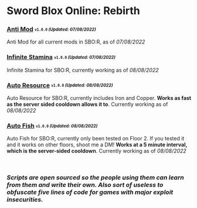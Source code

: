 # Sword Blox Online: Rebirth

### [Anti Mod](/Scripts/antimod.lua) <sub><sup>`v1.0.0` *(Updated: 07/08/2022)*</sup></sub>
Anti Mod for all current mods in SBO:R, as of *07/08/2022*

### [Infinite Stamina](/Scripts/infinitestamina.lua) <sub><sup>`v1.0.0` *(Updated: 07/08/2022)*</sup></sub>
Infinite Stamina for SBO:R, currently working as of *08/08/2022*

### [Auto Resource](/Scripts/autoresource.lua) <sub><sup>`v1.0.0` *(Updated: 08/08/2022)*</sup></sub>
Auto Resource for SBO:R, currently includes Iron and Copper. **Works as fast as the server sided cooldown allows it to**. Currently working as of *08/08/2022*

### [Auto Fish](/Scripts/autofish.lua) <sub><sup>`v1.0.0` *(Updated: 08/08/2022)*</sup></sub>
Auto Fish for SBO:R, currently only been tested on Floor 2. If you tested it and it works on other floors, shoot me a DM! **Works at a 5 minute interval, which is the server-sided cooldown**. Currently working as of *08/08/2022*

&nbsp;
&nbsp;
&nbsp;
&nbsp;

### ***Scripts are open sourced so the people using them can learn from them and write their own. Also sort of useless to obfuscate five lines of code for games with major exploit insecurities.***
